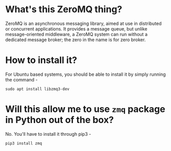 # What's this ZeroMQ thing?

ZeroMQ is an asynchronous messaging library, aimed at use in distributed or concurrent applications. It provides a message queue, but unlike message-oriented middleware, a ZeroMQ system can run without a dedicated message broker; the zero in the name is for zero broker.

# How to install it?

For Ubuntu based systems, you should be able to install it by simply running the command -

`sudo apt install libzmq3-dev`

# Will this allow me to use `zmq` package in Python out of the box?

No. You'll have to install it through pip3 -

`pip3 install zmq`
